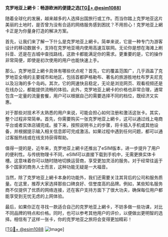 **克罗地亚上網卡：畅游欧洲的便捷之选[[TG💪+ @esim1088](https://t.me/s/esim1088)]**

随着全球化的发展，越来越多的人选择出国旅行或工作。而当你踏上克罗地亚这片美丽的土地时，是否曾为没有合适的网络服务感到困扰？不用担心！克罗地亚上網卡正是为你量身打造的解决方案。

首先，让我们来了解一下什么是克罗地亚上網卡。简单来说，它是一种专门为游客设计的移动数据卡，支持在克罗地亚境内使用高速互联网。无论你是想在海滩上刷抖音、还是在古城中查找路线，这款卡都能满足你的需求。更重要的是，它的操作非常简便，即使是初次使用的用户也能快速上手。

那么，克罗地亚上網卡具体有哪些优点呢？首先，它的覆盖范围广，几乎涵盖了克罗地亚全境的主要城市和地区，包括首都萨格勒布、著名的旅游胜地杜布罗夫尼克以及沿海的多个岛屿。其次，它的网速快且稳定，无论是浏览网页、观看视频还是在线办公，都能提供流畅的体验。此外，克罗地亚上網卡的价格也非常合理，通常包含一定量的流量套餐，用户可以根据自己的需要选择不同的档位，既经济又实惠。

对于那些对技术不太熟悉的用户来说，可能会担心如何注册和激活这张卡。其实，整个过程非常简单。首先，你需要购买一张克罗地亚上網卡，这可以通过线上电商平台或者实体店铺完成。接下来，按照说明书上的步骤，将卡插入手机或其他设备，并根据提示输入相关信息即可完成激活。如果过程中遇到任何问题，都可以通过客服热线或在线支持获得帮助。

值得一提的是，近年来，克罗地亚上網卡还推出了eSIM版本，进一步提升了用户的便利性。与传统物理卡不同，eSIM可以直接下载到手机中，无需更换实体卡槽。这意味着你可以随时随地切换运营商，享受更加灵活的服务。对于经常往返于多个国家的商务人士而言，这种功能无疑是一大福音。

当然，除了克罗地亚上網卡本身的功能外，我们还需要关注其背后的公司和服务质量。在这里，推荐大家选择那些口碑良好、信誉度高的品牌。例如，某些知名服务商不仅提供了优质的网络连接，还在客户支持方面下了很大功夫，确保每位用户都能享受到无忧无虑的上网体验。

最后，如果你正在寻找一款适合自己的克罗地亚上網卡，不妨多做一些功课，对比不同品牌的特点和价格。同时，也可以参考其他用户的评价，以便做出更明智的选择。相信有了这样一张卡，你的克罗地亚之旅将会变得更加精彩！

[[TG💪+ @esim1088](https://t.me/s/esim1088) ![Image](https://i.postimg.cc/4NQfJmqS/Snipaste-2025-05-13-00-14-12.png)]